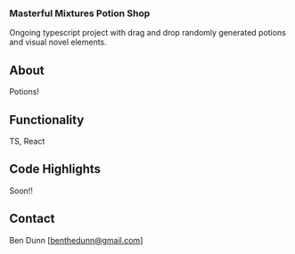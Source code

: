 ### Masterful Mixtures Potion Shop

Ongoing typescript project with drag and drop randomly generated potions and visual novel elements.

## About

Potions!

## Functionality

TS, React

## Code Highlights

Soon!!

## Contact

Ben Dunn [benthedunn@gmail.com]
